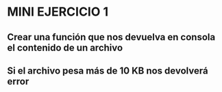 # MINI EJERCICIO 1

## Crear una función que nos devuelva en consola el contenido de un archivo

## Si el archivo pesa más de 10 KB nos devolverá error
